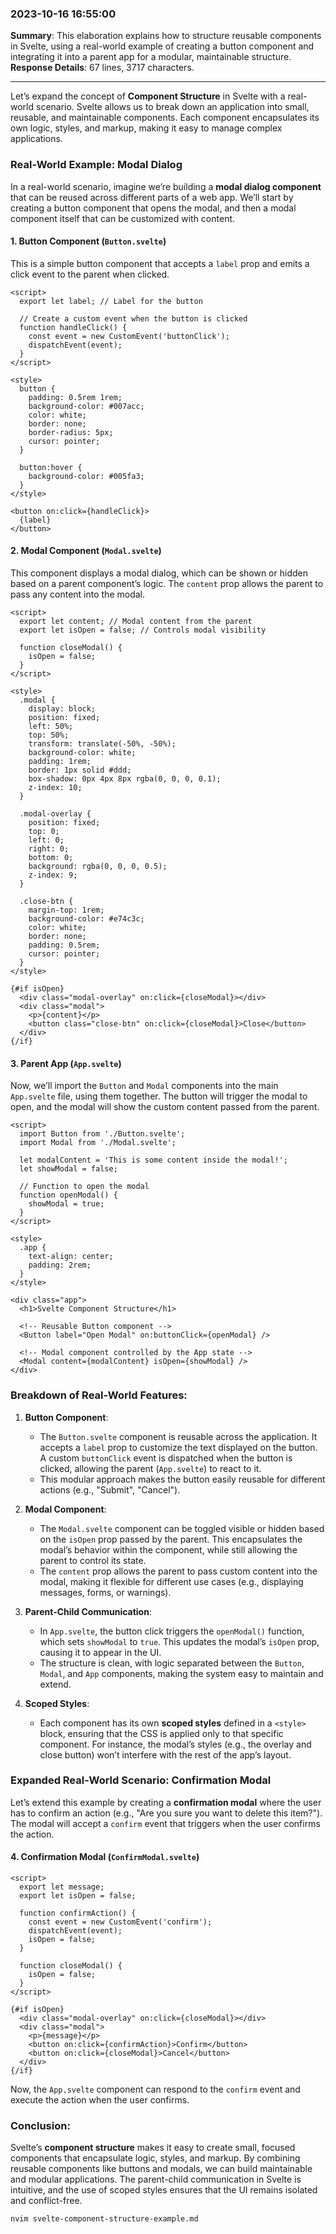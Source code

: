 ### 2023-10-16 16:55:00

**Summary**: This elaboration explains how to structure reusable components in Svelte, using a real-world example of creating a button component and integrating it into a parent app for a modular, maintainable structure.  
**Response Details**: 67 lines, 3717 characters.

---

Let’s expand the concept of **Component Structure** in Svelte with a real-world scenario. Svelte allows us to break down an application into small, reusable, and maintainable components. Each component encapsulates its own logic, styles, and markup, making it easy to manage complex applications.

### Real-World Example: Modal Dialog

In a real-world scenario, imagine we’re building a **modal dialog component** that can be reused across different parts of a web app. We’ll start by creating a button component that opens the modal, and then a modal component itself that can be customized with content.

#### 1. **Button Component (`Button.svelte`)**

This is a simple button component that accepts a `label` prop and emits a click event to the parent when clicked.

```svelte
<script>
  export let label; // Label for the button

  // Create a custom event when the button is clicked
  function handleClick() {
    const event = new CustomEvent('buttonClick');
    dispatchEvent(event);
  }
</script>

<style>
  button {
    padding: 0.5rem 1rem;
    background-color: #007acc;
    color: white;
    border: none;
    border-radius: 5px;
    cursor: pointer;
  }

  button:hover {
    background-color: #005fa3;
  }
</style>

<button on:click={handleClick}>
  {label}
</button>
```

#### 2. **Modal Component (`Modal.svelte`)**

This component displays a modal dialog, which can be shown or hidden based on a parent component’s logic. The `content` prop allows the parent to pass any content into the modal.

```svelte
<script>
  export let content; // Modal content from the parent
  export let isOpen = false; // Controls modal visibility

  function closeModal() {
    isOpen = false;
  }
</script>

<style>
  .modal {
    display: block;
    position: fixed;
    left: 50%;
    top: 50%;
    transform: translate(-50%, -50%);
    background-color: white;
    padding: 1rem;
    border: 1px solid #ddd;
    box-shadow: 0px 4px 8px rgba(0, 0, 0, 0.1);
    z-index: 10;
  }

  .modal-overlay {
    position: fixed;
    top: 0;
    left: 0;
    right: 0;
    bottom: 0;
    background: rgba(0, 0, 0, 0.5);
    z-index: 9;
  }

  .close-btn {
    margin-top: 1rem;
    background-color: #e74c3c;
    color: white;
    border: none;
    padding: 0.5rem;
    cursor: pointer;
  }
</style>

{#if isOpen}
  <div class="modal-overlay" on:click={closeModal}></div>
  <div class="modal">
    <p>{content}</p>
    <button class="close-btn" on:click={closeModal}>Close</button>
  </div>
{/if}
```

#### 3. **Parent App (`App.svelte`)**

Now, we’ll import the `Button` and `Modal` components into the main `App.svelte` file, using them together. The button will trigger the modal to open, and the modal will show the custom content passed from the parent.

```svelte
<script>
  import Button from './Button.svelte';
  import Modal from './Modal.svelte';

  let modalContent = 'This is some content inside the modal!';
  let showModal = false;

  // Function to open the modal
  function openModal() {
    showModal = true;
  }
</script>

<style>
  .app {
    text-align: center;
    padding: 2rem;
  }
</style>

<div class="app">
  <h1>Svelte Component Structure</h1>

  <!-- Reusable Button component -->
  <Button label="Open Modal" on:buttonClick={openModal} />

  <!-- Modal component controlled by the App state -->
  <Modal content={modalContent} isOpen={showModal} />
</div>
```

### Breakdown of Real-World Features:

1. **Button Component**:

   - The `Button.svelte` component is reusable across the application. It accepts a `label` prop to customize the text displayed on the button. A custom `buttonClick` event is dispatched when the button is clicked, allowing the parent (`App.svelte`) to react to it.
   - This modular approach makes the button easily reusable for different actions (e.g., "Submit", "Cancel").

2. **Modal Component**:

   - The `Modal.svelte` component can be toggled visible or hidden based on the `isOpen` prop passed by the parent. This encapsulates the modal’s behavior within the component, while still allowing the parent to control its state.
   - The `content` prop allows the parent to pass custom content into the modal, making it flexible for different use cases (e.g., displaying messages, forms, or warnings).

3. **Parent-Child Communication**:

   - In `App.svelte`, the button click triggers the `openModal()` function, which sets `showModal` to `true`. This updates the modal’s `isOpen` prop, causing it to appear in the UI.
   - The structure is clean, with logic separated between the `Button`, `Modal`, and `App` components, making the system easy to maintain and extend.

4. **Scoped Styles**:
   - Each component has its own **scoped styles** defined in a `<style>` block, ensuring that the CSS is applied only to that specific component. For instance, the modal’s styles (e.g., the overlay and close button) won’t interfere with the rest of the app’s layout.

### Expanded Real-World Scenario: Confirmation Modal

Let’s extend this example by creating a **confirmation modal** where the user has to confirm an action (e.g., "Are you sure you want to delete this item?"). The modal will accept a `confirm` event that triggers when the user confirms the action.

#### 4. **Confirmation Modal (`ConfirmModal.svelte`)**

```svelte
<script>
  export let message;
  export let isOpen = false;

  function confirmAction() {
    const event = new CustomEvent('confirm');
    dispatchEvent(event);
    isOpen = false;
  }

  function closeModal() {
    isOpen = false;
  }
</script>

{#if isOpen}
  <div class="modal-overlay" on:click={closeModal}></div>
  <div class="modal">
    <p>{message}</p>
    <button on:click={confirmAction}>Confirm</button>
    <button on:click={closeModal}>Cancel</button>
  </div>
{/if}
```

Now, the `App.svelte` component can respond to the `confirm` event and execute the action when the user confirms.

### Conclusion:

Svelte’s **component structure** makes it easy to create small, focused components that encapsulate logic, styles, and markup. By combining reusable components like buttons and modals, we can build maintainable and modular applications. The parent-child communication in Svelte is intuitive, and the use of scoped styles ensures that the UI remains isolated and conflict-free.

```bash
nvim svelte-component-structure-example.md
```
